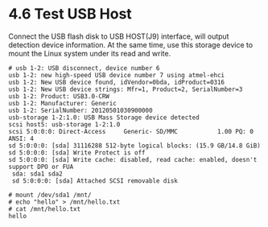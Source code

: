 # 4.6 Test USB Host

Connect the USB flash disk to USB HOST(J9) interface, will output detection device information. At the same time, use this storage device to mount the Linux system under its read and write.

```
# usb 1-2: USB disconnect, device number 6
usb 1-2: new high-speed USB device number 7 using atmel-ehci
usb 1-2: New USB device found, idVendor=0bda, idProduct=0316
usb 1-2: New USB device strings: Mfr=1, Product=2, SerialNumber=3
usb 1-2: Product: USB3.0-CRW
usb 1-2: Manufacturer: Generic
usb 1-2: SerialNumber: 20120501030900000
usb-storage 1-2:1.0: USB Mass Storage device detected
scsi host5: usb-storage 1-2:1.0
scsi 5:0:0:0: Direct-Access     Generic- SD/MMC           1.00 PQ: 0 ANSI: 4
sd 5:0:0:0: [sda] 31116288 512-byte logical blocks: (15.9 GB/14.8 GiB)
sd 5:0:0:0: [sda] Write Protect is off
sd 5:0:0:0: [sda] Write cache: disabled, read cache: enabled, doesn't support DPO or FUA
 sda: sda1 sda2
 sd 5:0:0:0: [sda] Attached SCSI removable disk

# mount /dev/sda1 /mnt/
# echo "hello" > /mnt/hello.txt
# cat /mnt/hello.txt
hello
```
